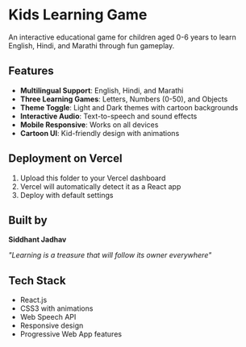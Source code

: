 # Kids Learning Game

An interactive educational game for children aged 0-6 years to learn English, Hindi, and Marathi through fun gameplay.

## Features

- **Multilingual Support**: English, Hindi, and Marathi
- **Three Learning Games**: Letters, Numbers (0-50), and Objects
- **Theme Toggle**: Light and Dark themes with cartoon backgrounds
- **Interactive Audio**: Text-to-speech and sound effects
- **Mobile Responsive**: Works on all devices
- **Cartoon UI**: Kid-friendly design with animations

## Deployment on Vercel

1. Upload this folder to your Vercel dashboard
2. Vercel will automatically detect it as a React app
3. Deploy with default settings

## Built by

**Siddhant Jadhav**

*"Learning is a treasure that will follow its owner everywhere"*

## Tech Stack

- React.js
- CSS3 with animations
- Web Speech API
- Responsive design
- Progressive Web App features

